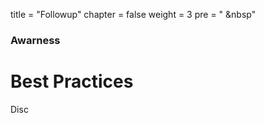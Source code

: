 
title = "Followup"
chapter = false
weight = 3
pre = "<i class='fas fa-user-md'></i> &nbsp"


### Awarness

# Best Practices

Disc
